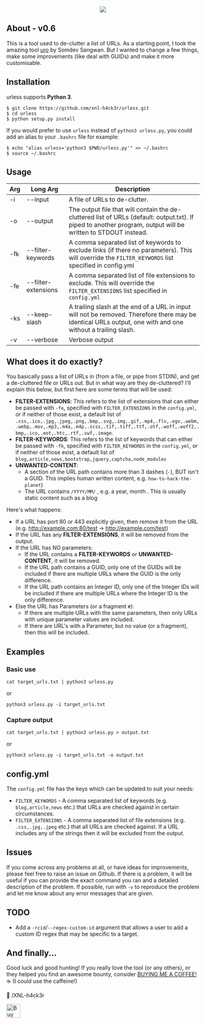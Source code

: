 <center><img src="https://github.com/xnl-h4ck3r/urless/blob/main/urless/images/title.png"></center>

## About - v0.6

This is a tool used to de-clutter a list of URLs.
As a starting point, I took the amazing tool [uro](https://github.com/s0md3v/uro/) by Somdev Sangwan. But I wanted to change a few things, make some improvements (like deal with GUIDs) and make it more customisable.

## Installation

urless supports **Python 3**.

```
$ git clone https://github.com/xnl-h4ck3r/urless.git
$ cd urless
$ python setup.py install
```

If you would prefer to use `urless` instead of `python3 urless.py`, you could add an alias to your `.bashrc` file for example:

```
$ echo "alias urless='python3 $PWD/urless.py'" >> ~/.bashrc
$ source ~/.bashrc
```

## Usage

| Arg | Long Arg            | Description                                                                                                                                                   |
| --- | ------------------- | ------------------------------------------------------------------------------------------------------------------------------------------------------------- |
| -i  | --input             | A file of URLs to de-clutter.                                                                                                                                 |
| -o  | --output            | The output file that will contain the de-cluttered list of URLs (default: output.txt). If piped to another program, output will be written to STDOUT instead. |
| -fk | --filter-keywords   | A comma separated list of keywords to exclude links (if there no parameters). This will override the `FILTER_KEYWORDS` list specified in config.yml           |
| -fe | --filter-extensions | A comma separated list of file extensions to exclude. This will override the `FILTER_EXTENSIONS` list specified in `config.yml`                               |
| -ks | --keep-slash        | A trailing slash at the end of a URL in input will not be removed. Therefore there may be identical URLs output, one with and one without a trailing slash.   |
| -v  | --verbose           | Verbose output                                                                                                                                                |

## What does it do exactly?

You basically pass a list of URLs in (from a file, or pipe from STDIN), and get a de-cluttered file or URLs out. But in what way are they de-cluttered?
I'll explain this below, but first here are some terms that will be used:

- **FILTER-EXTENSIONS**: This refers to the list of extensions that can either be passed with `-fe`, specified with `FILTER_EXTENSIONS` in the `config.yml`, or if neither of those exist, a default list of `.css,.ico,.jpg,.jpeg,.png,.bmp,.svg,.img,.gif,.mp4,.flv,.ogv,.webm,.webp,.mov,.mp3,.m4a,.m4p,.scss,.tif,.tiff,.ttf,.otf,.woff,.woff2,.bmp,.ico,.eot,.htc,.rtf,.swf,.image`.
- **FILTER-KEYWORDS**: This refers to the list of keywords that can either be passed with `-fk`, specified with `FILTER_KEYWORDS` in the `config.yml`, or if neither of those exist, a default list of `blog,article,news,bootstrap,jquery,captcha,node_modules`
- **UNWANTED-CONTENT**:
  - A section of the URL path contains more than 3 dashes (`-`), BUT isn't a GUID. This implies human written content, e.g. `how-to-hack-the-planet`)
  - The URL contains `/YYYY/MM/` , e.g. a year, month . This is usually static content such as a blog

Here's what happens:

- If a URL has port 80 or 443 explicitly given, then remove it from the URL (e.g. http://example.com:80/test -> http://example.com/test)
- If the URL has any **FILTER-EXTENSIONS**, it will be removed from the output.
- If the URL has NO parameters:
  - If the URL contains a **FILTER-KEYWORDS** or **UNWANTED-CONTENT**, it will be removed.
  - If the URL path contains a GUID, only one of the GUIDs will be included if there are multiple URLs where the GUID is the only difference.
  - If the URL path contains an Integer ID, only one of the Integer IDs will be included if there are multiple URLs where the Integer ID is the only difference.
- Else the URL has Parameters (or a fragment `#`):
  - If there are multiple URLs with the same parameters, then only URLs with unique parameter values are included.
  - If there are URL's with a Parameter, but no value (or a fragment), then this will be included.

## Examples

### Basic use

```
cat target_urls.txt | python3 urless.py
```

or

```
python3 urless.py -i target_urls.txt
```

### Capture output

```
cat target_urls.txt | python3 urless.py > output.txt
```

or

```
python3 urless.py -i target_urls.txt -o output.txt
```

## config.yml

The `config.yml` file has the keys which can be updated to suit your needs:

- `FILTER_KEYWORDS` - A comma separated list of keywords (e.g. `blog,article,news` etc.) that URLs are checked against in certain circumstances.
- `FILTER_EXTENSIONS` - A comma separated list of file extensions (e.g. `.css,.jpg,.jpeg` etc.) that all URLs are checked against. If a URL includes any of the strings then it will be excluded from the output.

## Issues

If you come across any problems at all, or have ideas for improvements, please feel free to raise an issue on Github. If there is a problem, it will be useful if you can provide the exact command you ran and a detailed description of the problem. If possible, run with `-v` to reproduce the problem and let me know about any error messages that are given.

## TODO

- Add a `-rcid`/`--regex-custom-id` argument that allows a user to add a custom ID regex that may be specific to a target.

## And finally...

Good luck and good hunting!
If you really love the tool (or any others), or they helped you find an awesome bounty, consider [BUYING ME A COFFEE!](https://ko-fi.com/xnlh4ck3r) ☕ (I could use the caffeine!)

🤘 /XNL-h4ck3r

<p>
<a href='https://ko-fi.com/B0B3CZKR5' target='_blank'><img height='36' style='border:0px;height:36px;' src='https://storage.ko-fi.com/cdn/kofi2.png?v=3' border='0' alt='Buy Me a Coffee at ko-fi.com' /></a>
